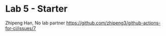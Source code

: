 # Lab 5 - Starter
Zhipeng Han, No lab partner
https://github.com/zhipeng3/github-actions-for-ci/issues/7
